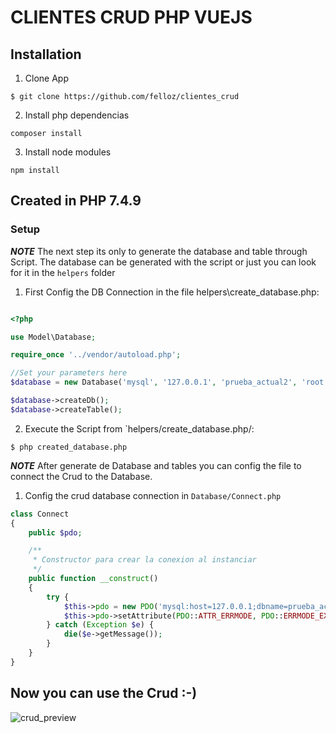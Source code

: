 CLIENTES CRUD PHP VUEJS
==========

## Installation

1. Clone App
```
$ git clone https://github.com/felloz/clientes_crud
```

2. Install php dependencias
```
composer install
```

3. Install node modules
```
npm install 
```

## Created in PHP 7.4.9

### Setup

**_NOTE_** The next step its only to generate the database and table through Script. The database can be generated with the script or just you can look for it in the `helpers` folder

1. First Config the DB Connection in the file helpers\create_database.php:

```php

<?php

use Model\Database;

require_once '../vendor/autoload.php';

//Set your parameters here
$database = new Database('mysql', '127.0.0.1', 'prueba_actual2', 'root');

$database->createDb();
$database->createTable();

```
2. Execute the Script from `helpers/create_database.php/:

```
$ php created_database.php
```
**_NOTE_** After generate de Database and tables you can config the file to connect the Crud to the Database.

1. Config the crud database connection in `Database/Connect.php`

```php
class Connect
{
    public $pdo;

    /**
     * Constructor para crear la conexion al instanciar
     */
    public function __construct()
    {
        try {
            $this->pdo = new PDO('mysql:host=127.0.0.1;dbname=prueba_actual2', 'root', '');
            $this->pdo->setAttribute(PDO::ATTR_ERRMODE, PDO::ERRMODE_EXCEPTION);
        } catch (Exception $e) {
            die($e->getMessage());
        }
    }
}
```

## Now you can use the Crud :-)


![crud_preview](https://i.imgur.com/8Xm5pOD.png)